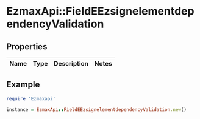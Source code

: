 # EzmaxApi::FieldEEzsignelementdependencyValidation

## Properties

| Name | Type | Description | Notes |
| ---- | ---- | ----------- | ----- |

## Example

```ruby
require 'Ezmaxapi'

instance = EzmaxApi::FieldEEzsignelementdependencyValidation.new()
```

